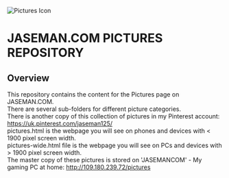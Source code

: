 ![Pictures Icon](https://jaseman125.github.io/img/pictures.png)
# JASEMAN.COM PICTURES REPOSITORY
## Overview
This repository contains the content for the Pictures page on JASEMAN.COM.<br/>
There are several sub-folders for different picture categories.<br/>
There is another copy of this collection of pictures in my Pinterest account: https://uk.pinterest.com/jaseman125/<br/>
pictures.html is the webpage you will see on phones and devices with < 1900 pixel screen width.<br/>
pictures-wide.html file is the webpage you will see on PCs and devices with > 1900 pixel screen width.<br/>
The master copy of these pictures is stored on 'JASEMANCOM' - My gaming PC at home: http://109.180.239.72/pictures<br/>
